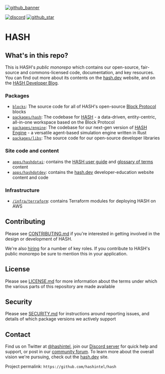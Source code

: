[github_banner]: https://hash.dev/?utm_medium=organic&utm_source=github_readme_hash-repo_root
[github_star]: https://github.com/hashintel/hash#
[discord]: https://hash.ai/discord?utm_medium=organic&utm_source=github_readme_hash-repo_root

[![github_banner](https://hash.ai/cdn-cgi/imagedelivery/EipKtqu98OotgfhvKf6Eew/ec83e48d-5a46-4c3f-a603-5d9fc43ff400/github)][github_banner]

[![discord](https://img.shields.io/discord/840573247803097118)][discord] [![github_star](https://img.shields.io/github/stars/hashintel/hash?label=Star%20on%20GitHub&style=social)][github_star]

# HASH

## What's in this repo?

This is HASH's _public monorepo_ which contains our open-source, fair-source and commons-licensed code, documentation, and key resources. You can find out more about its contents on the [hash.dev](https://hash.dev/) website, and on the [HASH Developer Blog](https://hash.dev/blog).

### Packages

- [`blocks`](blocks): The source code for all of HASH's open-source [Block Protocol](https://github.com/blockprotocol/blockprotocol) blocks
- [`packages/hash`](packages/hash): The codebase for [HASH](https://hash.ai/platform/hash) - a data-driven, entity-centric, all-in-one workspace based on the Block Protocol
- [`packages/engine`](packages/engine): The codebase for our next-gen version of [HASH Engine](https://hash.ai/platform/engine) - a versatile agent-based simulation engine written in Rust
- [`packages/libs`](packages/libs): The source code for our open-source developer libraries

### Site code and content

- [`apps/hashdotai`](apps/hashdotai): contains the [HASH user guide](https://hash.ai/docs) and [glossary of terms](https://hash.ai/glossary) content
- [`apps/hashdotdev`](apps/hashdotdev): contains the [hash.dev](https://hash.dev/) developer-education website content and code

### Infrastructure

- [`/infra/terraform`](infra/terraform): contains Terraform modules for deploying HASH on AWS

## Contributing

Please see [CONTRIBUTING.md](CONTRIBUTING.md) if you're interested in getting involved in the design or development of HASH.

We're also [hiring](https://hash.ai/careers) for a number of key roles. If you contribute to HASH's public monorepo be sure to mention this in your application.

## License

Please see [LICENSE.md](LICENSE.md) for more information about the terms under which the various parts of this repository are made available

## Security

Please see [SECURITY.md](SECURITY.md) for instructions around reporting issues, and details of which package versions we actively support

## Contact

Find us on Twitter at [@hashintel](https://twitter.com/hashintel), join our [Discord server](https://hash.ai/discord) for quick help and support, or post in our [community forum](https://hash.community/). To learn more about the overall vision we're pursuing, check out the [hash.dev](https://hash.dev/) site.

Project permalink: `https://github.com/hashintel/hash`
